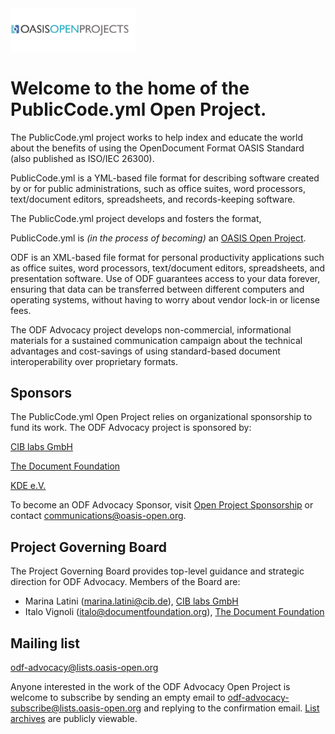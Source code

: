<img src="img/oasis-op-logo.png" width="200">

# Welcome to the home of the PublicCode.yml Open Project.

The PublicCode.yml project works to help index and educate the world about the benefits of using the OpenDocument Format OASIS Standard (also published as ISO/IEC 26300).

PublicCode.yml is a YML-based file format for describing software created by or for public administrations, such as office suites, word processors, text/document editors, spreadsheets, and records-keeping software.

The PublicCode.yml project develops and fosters the format, 

PublicCode.yml is _(in the process of becoming)_ an [OASIS Open Project](https://oasis-open-projects.org/). 

ODF is an XML-based file format for personal productivity applications such as office suites, word processors, text/document editors, spreadsheets, and presentation software. Use of ODF guarantees access to your data forever, ensuring that data can be transferred between different computers and operating systems, without having to worry about vendor lock-in or license fees.

The ODF Advocacy project develops non-commercial, informational materials for a sustained communication campaign about the technical advantages and cost-savings of using standard-based document interoperability over proprietary formats.

## Sponsors

The PublicCode.yml Open Project relies on organizational sponsorship to fund its work. The ODF Advocacy project is sponsored by:

[CIB labs GmbH](https://www.cib.de/)

[The Document Foundation](https://www.documentfoundation.org/)

[KDE e.V.](https://ev.kde.org)

To become an ODF Advocacy Sponsor, visit [Open Project Sponsorship](https://oasis-open-projects.org/sponsorship/) or contact [communications@oasis-open.org](email).

## Project Governing Board

The Project Governing Board provides top-level guidance and strategic direction for ODF Advocacy. Members of the Board are: 

*  Marina Latini (marina.latini@cib.de), [CIB labs GmbH](https://www.cib.de/)
*  Italo Vignoli (italo@documentfoundation.org), [The Document Foundation](https://www.documentfoundation.org/)

## Mailing list

odf-advocacy@lists.oasis-open.org

Anyone interested in the work of the ODF Advocacy Open Project is welcome to subscribe by sending an empty email to odf-advocacy-subscribe@lists.oasis-open.org and replying to the confirmation email. [List archives](https://lists.oasis-open.org/archives/odf-advocacy/201903/maillist.html) are publicly viewable. 
